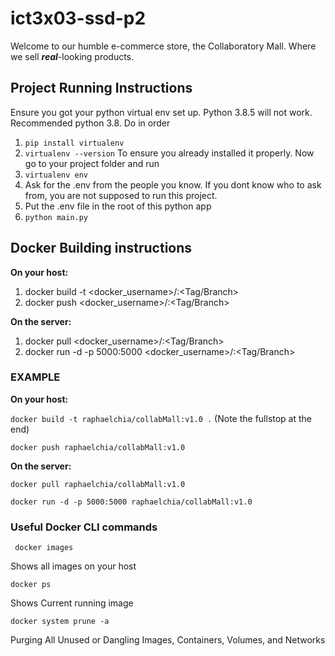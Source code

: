 # ict3x03-ssd-p2
Welcome to our humble e-commerce store, the Collaboratory Mall. Where we sell _**real**_-looking products.

## Project Running Instructions
Ensure you got your python virtual env set up.
Python 3.8.5 will not work. Recommended python 3.8.
Do in order 
1. ` pip install virtualenv `
1. ` virtualenv --version ` To ensure you already installed it properly.
Now go to your project folder and run
1. ` virtualenv env `
1. Ask for the .env from the people you know. If you dont know who to ask from, you are not supposed to run this project.
1. Put the .env file in the root of this python app
1. ` python main.py `


## Docker Building instructions
**On your host:**
1. docker build -t <docker_username>/<anyName>:<Tag/Branch>
1. docker push <docker_username>/<anyName>:<Tag/Branch>

**On the server:**
1. docker pull <docker_username>/<anyName>:<Tag/Branch>
1. docker run -d -p 5000:5000 <docker_username>/<anyName>:<Tag/Branch>


### **EXAMPLE**

**On your host:**

`docker build -t raphaelchia/collabMall:v1.0 .` (Note the fullstop at the end)

`docker push raphaelchia/collabMall:v1.0`

**On the server:**

`docker pull raphaelchia/collabMall:v1.0`

`docker run -d -p 5000:5000 raphaelchia/collabMall:v1.0`

### Useful Docker CLI commands
` docker images`

Shows all images on your host

` docker ps `

Shows Current running image

`docker system prune -a`

Purging All Unused or Dangling Images, Containers, Volumes, and Networks

